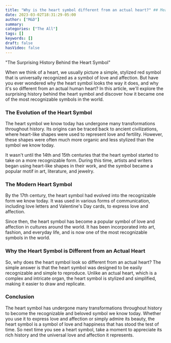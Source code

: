 ```yaml
---
title: "Why is the heart symbol different from an actual heart?" ## Means name of the article is filename
date: 2023-03-02T18:31:29-05:00
author: ["M&D"]
summary:
categories: ["The All"]
tags: []
keywords: []
draft: false
hasVideo: false
---
```


"The Surprising History Behind the Heart Symbol"

When we think of a heart, we usually picture a simple, stylized red symbol that is universally recognized as a symbol of love and affection. But have you ever wondered why the heart symbol looks the way it does, and why it's so different from an actual human heart? In this article, we'll explore the surprising history behind the heart symbol and discover how it became one of the most recognizable symbols in the world.

### The Evolution of the Heart Symbol

The heart symbol we know today has undergone many transformations throughout history. Its origins can be traced back to ancient civilizations, where heart-like shapes were used to represent love and fertility. However, these shapes were often much more organic and less stylized than the symbol we know today.

It wasn't until the 14th and 15th centuries that the heart symbol started to take on a more recognizable form. During this time, artists and writers began using heart-like shapes in their work, and the symbol became a popular motif in art, literature, and jewelry.

### The Modern Heart Symbol

By the 17th century, the heart symbol had evolved into the recognizable form we know today. It was used in various forms of communication, including love letters and Valentine's Day cards, to express love and affection.

Since then, the heart symbol has become a popular symbol of love and affection in cultures around the world. It has been incorporated into art, fashion, and everyday life, and is now one of the most recognizable symbols in the world.

### Why the Heart Symbol is Different from an Actual Heart

So, why does the heart symbol look so different from an actual heart? The simple answer is that the heart symbol was designed to be easily recognizable and simple to reproduce. Unlike an actual heart, which is a complex and intricate organ, the heart symbol is stylized and simplified, making it easier to draw and replicate.

### Conclusion

The heart symbol has undergone many transformations throughout history to become the recognizable and beloved symbol we know today. Whether you use it to express love and affection or simply admire its beauty, the heart symbol is a symbol of love and happiness that has stood the test of time. So next time you see a heart symbol, take a moment to appreciate its rich history and the universal love and affection it represents.
